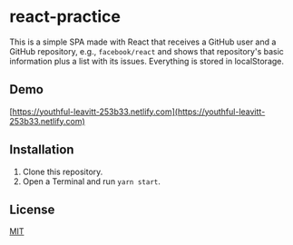 # react-practice
This is a simple SPA made with React that receives a GitHub user and a GitHub repository, e.g., ``facebook/react`` and shows that repository's basic information plus a list with its issues. Everything is stored in localStorage.

## Demo

[https://youthful-leavitt-253b33.netlify.com](https://youthful-leavitt-253b33.netlify.com)

## Installation

1. Clone this repository.
2. Open a Terminal and run ``yarn start``.

## License

[MIT](https://choosealicense.com/licenses/mit/)
